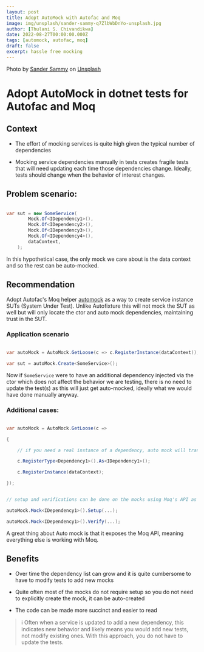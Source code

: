 ```yaml
---
layout: post
title: Adopt AutoMock with Autofac and Moq
image: img/unsplash/sander-sammy-q7ZlbWbDnYo-unsplash.jpg
author: [Thulani S. Chivandikwa]
date: 2022-08-27T00:00:00.000Z
tags: [automock, autofac, moq]
draft: false
excerpt: hassle free mocking
---
```


Photo by <a href="https://unsplash.com/@sammywilliams?utm_source=unsplash&utm_medium=referral&utm_content=creditCopyText">Sander Sammy</a> on <a href="https://unsplash.com/photos/q7ZlbWbDnYo?utm_source=unsplash&utm_medium=referral&utm_content=creditCopyText">Unsplash</a>

# Adopt AutoMock in dotnet tests for Autofac and Moq

## Context

- The effort of mocking services is quite high given the typical number of dependencies

- Mocking service dependencies manually in tests creates fragile tests that will need updating each time those dependencies change. Ideally, tests should change when the behavior of interest changes.

## Problem scenario:

```csharp

var sut = new SomeService(
        Mock.Of<IDependency1>(),
        Mock.Of<IDependency2>(),
        Mock.Of<IDependency3>(),
        Mock.Of<IDependency4>(),
        dataContext,
    );

```

In this hypothetical case, the only mock we care about is the data context and so the rest can be auto-mocked.

## Recommendation

Adopt Autofac's Moq helper [automock](https://docs.autofac.org/en/latest/integration/moq.html) as a way to create service instance SUTs (System Under Test). Unlike Autofixture this will not mock the SUT as well but will only locate the ctor and auto mock dependencies, maintaining trust in the SUT.

### Application scenario

```csharp

var autoMock = AutoMock.GetLoose(c => c.RegisterInstance(dataContext));

var sut = autoMock.Create<SomeService>();

```

Now if `SomeService` were to have an additional dependency injected via the ctor which does not affect the behavior we are testing, there is no need to update the test(s) as this will just get auto-mocked, ideally what we would have done manually anyway.

### Additional cases:

```csharp

var autoMock = AutoMock.GetLoose(c =>

{

    // if you need a real instance of a dependency, auto mock will transitively mock the concrete implementation's own dependencies as well

    c.RegisterType<Dependency1>().As<IDependency1>();

    c.RegisterInstance(dataContext);

});


// setup and verifications can be done on the mocks using Moq's API as

autoMock.Mock<IDependency1>().Setup(...);

autoMock.Mock<IDependency1>().Verify(...);

```

A great thing about Auto mock is that it exposes the Moq API, meaning everything else is working with Moq.

## Benefits

- Over time the dependency list can grow and it is quite cumbersome to have to modify tests to add new mocks

- Quite often most of the mocks do not require setup so you do not need to explicitly create the mock, it can be auto-created

- The code can be made more succinct and easier to read

> ℹ Often when a service is updated to add a new dependency, this indicates new behavior and likely means you would add new tests, not modify existing ones. With this approach, you do not have to update the tests.
